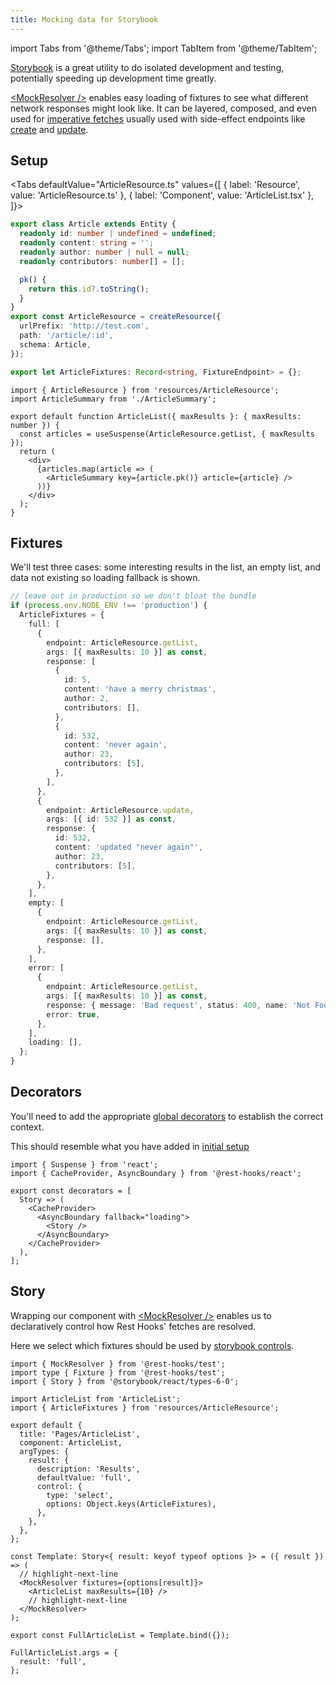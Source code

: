 ```yaml
---
title: Mocking data for Storybook
---
```


import Tabs from '@theme/Tabs';
import TabItem from '@theme/TabItem';

[Storybook](https://storybook.js.org/) is a great utility to do isolated development and
testing, potentially speeding up development time greatly.

[<MockResolver /\>](../api/MockResolver.md) enables easy loading of fixtures to see what
different network responses might look like. It can be layered, composed, and even used
for [imperative fetches](../api/Controller.md#fetch) usually used with side-effect endpoints like [create](/rest/api/createResource#create) and [update](/rest/api/createResource#update).

## Setup

<Tabs
defaultValue="ArticleResource.ts"
values={[
{ label: 'Resource', value: 'ArticleResource.ts' },
{ label: 'Component', value: 'ArticleList.tsx' },
]}>
<TabItem value="ArticleResource.ts">

```typescript title="ArticleResource.ts"
export class Article extends Entity {
  readonly id: number | undefined = undefined;
  readonly content: string = '';
  readonly author: number | null = null;
  readonly contributors: number[] = [];

  pk() {
    return this.id?.toString();
  }
}
export const ArticleResource = createResource({
  urlPrefix: 'http://test.com',
  path: '/article/:id',
  schema: Article,
});

export let ArticleFixtures: Record<string, FixtureEndpoint> = {};
```

</TabItem>
<TabItem value="ArticleList.tsx">

```tsx title="ArticleList.tsx"
import { ArticleResource } from 'resources/ArticleResource';
import ArticleSummary from './ArticleSummary';

export default function ArticleList({ maxResults }: { maxResults: number }) {
  const articles = useSuspense(ArticleResource.getList, { maxResults });
  return (
    <div>
      {articles.map(article => (
        <ArticleSummary key={article.pk()} article={article} />
      ))}
    </div>
  );
}
```

</TabItem>
</Tabs>

## Fixtures

We'll test three cases: some interesting results in the list, an empty list, and data not
existing so loading fallback is shown.

```typescript title="ArticleResource.ts"
// leave out in production so we don't bloat the bundle
if (process.env.NODE_ENV !== 'production') {
  ArticleFixtures = {
    full: [
      {
        endpoint: ArticleResource.getList,
        args: [{ maxResults: 10 }] as const,
        response: [
          {
            id: 5,
            content: 'have a merry christmas',
            author: 2,
            contributors: [],
          },
          {
            id: 532,
            content: 'never again',
            author: 23,
            contributors: [5],
          },
        ],
      },
      {
        endpoint: ArticleResource.update,
        args: [{ id: 532 }] as const,
        response: {
          id: 532,
          content: 'updated "never again"',
          author: 23,
          contributors: [5],
        },
      },
    ],
    empty: [
      {
        endpoint: ArticleResource.getList,
        args: [{ maxResults: 10 }] as const,
        response: [],
      },
    ],
    error: [
      {
        endpoint: ArticleResource.getList,
        args: [{ maxResults: 10 }] as const,
        response: { message: 'Bad request', status: 400, name: 'Not Found' },
        error: true,
      },
    ],
    loading: [],
  };
}
```

## Decorators

You'll need to add the appropriate [global decorators](https://storybook.js.org/docs/react/writing-stories/decorators#global-decorators) to establish the correct context.

This should resemble what you have added in [initial setup](../getting-started/installation#add-provider-at-top-level-component)

```tsx title=".storybook/preview.tsx"
import { Suspense } from 'react';
import { CacheProvider, AsyncBoundary } from '@rest-hooks/react';

export const decorators = [
  Story => (
    <CacheProvider>
      <AsyncBoundary fallback="loading">
        <Story />
      </AsyncBoundary>
    </CacheProvider>
  ),
];
```

## Story

Wrapping our component with [<MockResolver /\>](../api/MockResolver.md) enables us to declaratively
control how Rest Hooks' fetches are resolved.

Here we select which fixtures should be used by [storybook controls](https://storybook.js.org/docs/react/essentials/controls).

```tsx title="ArticleList.stories.tsx"
import { MockResolver } from '@rest-hooks/test';
import type { Fixture } from '@rest-hooks/test';
import { Story } from '@storybook/react/types-6-0';

import ArticleList from 'ArticleList';
import { ArticleFixtures } from 'resources/ArticleResource';

export default {
  title: 'Pages/ArticleList',
  component: ArticleList,
  argTypes: {
    result: {
      description: 'Results',
      defaultValue: 'full',
      control: {
        type: 'select',
        options: Object.keys(ArticleFixtures),
      },
    },
  },
};

const Template: Story<{ result: keyof typeof options }> = ({ result }) => (
  // highlight-next-line
  <MockResolver fixtures={options[result]}>
    <ArticleList maxResults={10} />
    // highlight-next-line
  </MockResolver>
);

export const FullArticleList = Template.bind({});

FullArticleList.args = {
  result: 'full',
};
```

